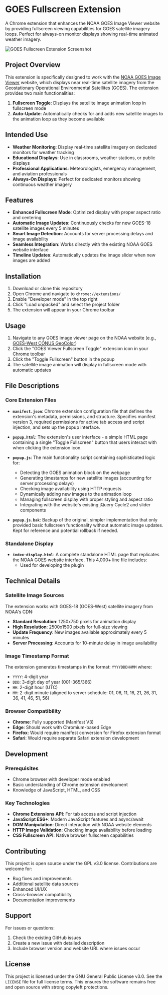# GOES Fullscreen Extension

A Chrome extension that enhances the NOAA GOES Image Viewer website by providing fullscreen viewing capabilities for GOES satellite imagery loops. Perfect for always-on monitor displays showing real-time animated weather imagery.

![GOES Fullscreen Extension Screenshot](GOES18-loop.gif)


## Project Overview

This extension is specifically designed to work with the [NOAA GOES Image Viewer](https://www.star.nesdis.noaa.gov/GOES/) website, which displays near real-time satellite imagery from the Geostationary Operational Environmental Satellites (GOES). The extension provides two main functionalities:

1. **Fullscreen Toggle**: Displays the satellite image animation loop in fullscreen mode
2. **Auto-Update**: Automatically checks for and adds new satellite images to the animation loop as they become available


## Intended Use

- **Weather Monitoring**: Display real-time satellite imagery on dedicated monitors for weather tracking
- **Educational Displays**: Use in classrooms, weather stations, or public displays
- **Professional Applications**: Meteorologists, emergency management, and aviation professionals
- **Always-On Displays**: Perfect for dedicated monitors showing continuous weather imagery

## Features

- **Enhanced Fullscreen Mode**: Optimized display with proper aspect ratio and centering
- **Automatic Image Updates**: Continuously checks for new GOES-18 satellite images every 5 minutes
- **Smart Image Detection**: Accounts for server processing delays and image availability
- **Seamless Integration**: Works directly with the existing NOAA GOES website interface
- **Timeline Updates**: Automatically updates the image slider when new images are added

## Installation

1. Download or clone this repository
2. Open Chrome and navigate to `chrome://extensions/`
3. Enable "Developer mode" in the top right
4. Click "Load unpacked" and select the project folder
5. The extension will appear in your Chrome toolbar

## Usage

1. Navigate to any GOES image viewer page on the NOAA website (e.g., [GOES-West CONUS GeoColor](https://www.star.nesdis.noaa.gov/GOES/conus_band.php?sat=G18&band=GEOCOLOR&length=120))
2. Click the "GOES Viewer Fullscreen Toggle" extension icon in your Chrome toolbar
3. Click the "Toggle Fullscreen" button in the popup
4. The satellite image animation will display in fullscreen mode with automatic updates

## File Descriptions

### Core Extension Files

- **`manifest.json`**: Chrome extension configuration file that defines the extension's metadata, permissions, and structure. Specifies manifest version 3, required permissions for active tab access and script injection, and sets up the popup interface.

- **`popup.html`**: The extension's user interface - a simple HTML page containing a single "Toggle Fullscreen" button that users interact with when clicking the extension icon.

- **`popup.js`**: The main functionality script containing sophisticated logic for:
  - Detecting the GOES animation block on the webpage
  - Generating timestamps for new satellite images (accounting for server processing delays)
  - Checking image availability using HTTP requests
  - Dynamically adding new images to the animation loop
  - Managing fullscreen display with proper styling and aspect ratio
  - Integrating with the website's existing jQuery Cycle2 and slider components

- **`popup.js.bak`**: Backup of the original, simpler implementation that only provided basic fullscreen functionality without automatic image updates. Kept for reference and potential rollback if needed.

### Standalone Display

- **`index-display.html`**: A complete standalone HTML page that replicates the NOAA GOES website interface. This 4,000+ line file includes:
  - Used for developing the plugin


## Technical Details

### Satellite Image Sources

The extension works with GOES-18 (GOES-West) satellite imagery from NOAA's CDN:
- **Standard Resolution**: 1250x750 pixels for animation display
- **High Resolution**: 2500x1500 pixels for full-size viewing
- **Update Frequency**: New images available approximately every 5 minutes
- **Server Processing**: Accounts for 10-minute delay in image availability

### Image Timestamp Format

The extension generates timestamps in the format: `YYYYDDDHHMM` where:
- `YYYY`: 4-digit year
- `DDD`: 3-digit day of year (001-365/366)
- `HH`: 2-digit hour (UTC)
- `MM`: 2-digit minute (aligned to server schedule: 01, 06, 11, 16, 21, 26, 31, 36, 41, 46, 51, 56)

### Browser Compatibility

- **Chrome**: Fully supported (Manifest V3)
- **Edge**: Should work with Chromium-based Edge
- **Firefox**: Would require manifest conversion for Firefox extension format
- **Safari**: Would require separate Safari extension development

## Development

### Prerequisites

- Chrome browser with developer mode enabled
- Basic understanding of Chrome extension development
- Knowledge of JavaScript, HTML, and CSS

### Key Technologies

- **Chrome Extensions API**: For tab access and script injection
- **JavaScript ES6+**: Modern JavaScript features and async/await
- **DOM Manipulation**: Direct interaction with NOAA website elements
- **HTTP Image Validation**: Checking image availability before loading
- **CSS Fullscreen API**: Native browser fullscreen capabilities

## Contributing

This project is open source under the GPL v3.0 license. Contributions are welcome for:
- Bug fixes and improvements
- Additional satellite data sources
- Enhanced UI/UX
- Cross-browser compatibility
- Documentation improvements

## Support

For issues or questions:
1. Check the existing GitHub issues
2. Create a new issue with detailed description
3. Include browser version and website URL where issues occur

## License

This project is licensed under the GNU General Public License v3.0. See the `LICENSE` file for full license terms. This ensures the software remains free and open source with strong copyleft protections.
